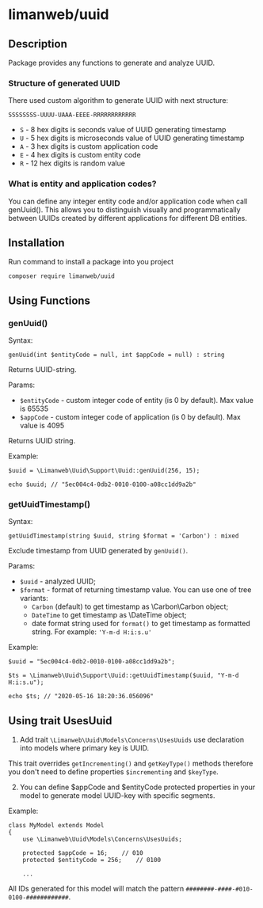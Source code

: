 # limanweb/uuid

## Description

Package provides any functions to generate and analyze UUID.

### Structure of generated UUID

There used custom algorithm to generate UUID with next structure:

	SSSSSSSS-UUUU-UAAA-EEEE-RRRRRRRRRRRR

 - `S` - 8 hex digits is seconds value of UUID generating timestamp
 - `U` - 5 hex digits is microseconds value of UUID generating timestamp
 - `A` - 3 hex digits is custom application code
 - `E` - 4 hex digits is custom entity code
 - `R` - 12 hex digits is random value

### What is entity and application codes?

You can define any integer entity code and/or application code when call genUuid(). This allows you to distinguish visually and programmatically between UUIDs created by different applications for different DB entities.

## Installation

Run command to install a package into you project

	composer require limanweb/uuid

## Using Functions

### genUuid()

Syntax:

	genUuid(int $entityCode = null, int $appCode = null) : string
	
Returns UUID-string.

Params:

* `$entityCode` - custom integer code of entity (is 0 by default). Max value is 65535
* `$appCode` - custom integer code of application (is 0 by default). Max value is 4095

Returns UUID string.

Example:

	$uuid = \Limanweb\Uuid\Support\Uuid::genUuid(256, 15);
	
	echo $uuid; // "5ec004c4-0db2-0010-0100-a08cc1dd9a2b"


### getUuidTimestamp()

Syntax:

	getUuidTimestamp(string $uuid, string $format = 'Carbon') : mixed
	
Exclude timestamp from UUID generated by `genUuid()`. 

Params:

* `$uuid` - analyzed UUID;
* `$format` - format of returning timestamp value. You can use one of tree variants:
  * `Carbon` (default) to get timestamp as \Carbon\Carbon object;
  * `DateTime` to get timestamp as \DateTime object;
  * date format string used for `format()` to get timestamp as formatted string. For example: `'Y-m-d H:i:s.u'`

Example:

	$uuid = "5ec004c4-0db2-0010-0100-a08cc1dd9a2b";

	$ts = \Limanweb\Uuid\Support\Uuid::getUuidTimestamp($uuid, "Y-m-d H:i:s.u");
	
	echo $ts; // "2020-05-16 18:20:36.056096"	

## Using trait UsesUuid

1. Add trait `\Limanweb\Uuid\Models\Concerns\UsesUuids` use declaration into models where primary key is UUID.  

This trait overrides `getIncrementing()` and `getKeyType()` methods therefore you don't need to define properties `$incrementing` and `$keyType`. 

2. You can define $appCode and $entityCode protected properties in your model to generate model UUID-key with specific segments.

Example:

	class MyModel extends Model
	{
		use \Limanweb\Uuid\Models\Concerns\UsesUuids;
		
		protected $appCode = 16;	// 010
		protected $entityCode = 256;	// 0100
		
		...
		
All IDs generated for this model will match the pattern `########-####-#010-0100-############`.



